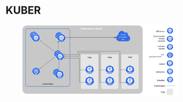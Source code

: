 # KUBER

<figure><img src="../../.gitbook/assets/image (7) (1).png" alt=""><figcaption></figcaption></figure>
